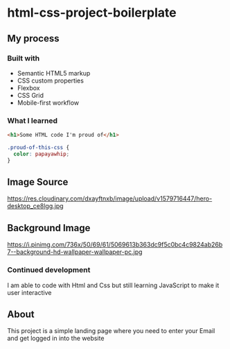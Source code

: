 # html-css-project-boilerplate

 ## My process

### Built with

- Semantic HTML5 markup
- CSS custom properties
- Flexbox
- CSS Grid
- Mobile-first workflow


### What I learned

```html
<h1>Some HTML code I'm proud of</h1>
```
```css
.proud-of-this-css {
  color: papayawhip;
}
```
## Image Source
https://res.cloudinary.com/dxayftnxb/image/upload/v1579716447/hero-desktop_ce8lgg.jpg
## Background Image
https://i.pinimg.com/736x/50/69/61/5069613b363dc9f5c0bc4c9824ab26b7--background-hd-wallpaper-wallpaper-pc.jpg

### Continued development
I am able to code with Html and Css but still learning JavaScript to make it user interactive 

## About 
This project is a simple landing page where you need to enter your Email and get logged in into the website
